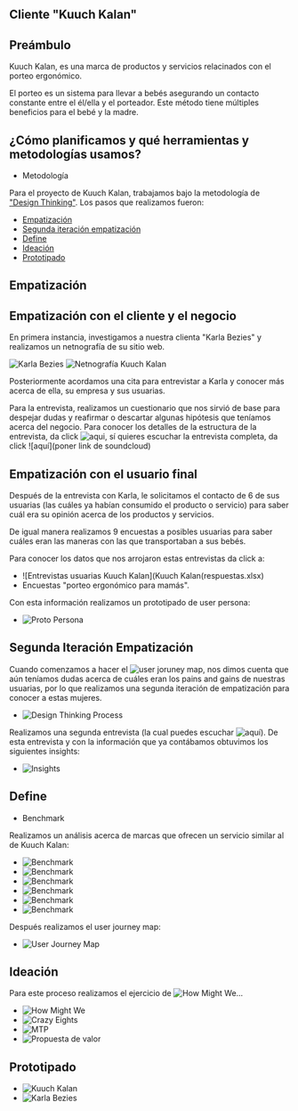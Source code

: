 ## Cliente "Kuuch Kalan"

## Preámbulo

Kuuch Kalan, es una marca de productos y servicios relacinados con el porteo ergonómico.

El porteo es un sistema para llevar a bebés asegurando un contacto constante entre el él/ella y el porteador. Este método tiene múltiples beneficios para el bebé y la madre.

## ¿Cómo planificamos y qué herramientas y metodologías usamos?

<!-- - Presupuesto -->

- Metodología

Para el proyecto de Kuuch Kalan, trabajamos bajo la metodología de ["Design Thinking"](http://www.designthinking.es/inicio/). Los pasos que realizamos fueron:

- [Empatización](#Empatización)
- [Segunda iteración empatización](#Segunda_Iteración_Empatización)
- [Define](#Define)
- [Ideación](#Ideación)
- [Prototipado](#Prototipado)

## Empatización

## Empatización con el cliente y el negocio
En primera instancia, investigamos a nuestra clienta "Karla Bezies" y realizamos un netnografía de su sitio web.

![Karla Bezies](/EvidenciaKuuchKalan/Imagenes/KarlaB.png)
![Netnografía Kuuch Kalan](/EvidenciaKuuchKalan/Imagenes/NetKuuchKalan.png)


Posteriormente acordamos una cita para entrevistar a Karla y conocer más acerca de ella, su empresa y sus usuarias.

Para la entrevista, realizamos un cuestionario que nos sirvió de base para despejar dudas y reafirmar o descartar algunas hipótesis que teníamos acerca del negocio. Para conocer los detalles de la estructura de la entrevista, da click ![aqui](https://docs.google.com/document/d/10fiu_aI8hxcI4vZ4Tb_rvjDVBYx68QDziqdGAl737vk/edit), sí quieres escuchar la entrevista completa, da click ![aquí](poner link de soundcloud)

## Empatización con el usuario final

Después de la entrevista con Karla, le solicitamos el contacto de 6 de sus usuarias (las cuáles ya habían consumido el producto o servicio) para saber cuál era su opinión acerca de los productos y servicios.

De igual manera realizamos 9 encuestas a posibles usuarias para saber cuáles eran las maneras con las que transportaban a sus bebés.

Para conocer los datos que nos arrojaron estas entrevistas da click a:
- ![Entrevistas usuarias Kuuch Kalan](Kuuch Kalan(respuestas.xlsx)
- Encuestas "porteo ergonómico para mamás".

Con esta información realizamos un prototipado de user persona:
- ![Proto Persona](/EvidenciaKuuchKalan/Imagenes/proto-persona.png)


## Segunda Iteración Empatización

Cuando comenzamos a hacer el  ![user joruney map](https://blog.interactius.com/metodolog%C3%ADas-de-ux-user-journey-map-c38da9046160), nos dimos cuenta que aún teníamos dudas acerca de cuáles eran los pains and gains de nuestras usuarias, por lo que realizamos una segunda iteración de empatización para conocer a estas mujeres.

- ![Design Thinking Process](/EvidenciaKuuchKalan/Imagenes/designThinking.png)

Realizamos una segunda entrevista (la cual puedes escuchar ![aquí]()). De esta entrevista y con la información que ya contábamos obtuvimos los siguientes insights:

- ![Insights](/EvidenciaKuuchKalan/Imagenes/Insights.png)

## Define

- Benchmark

Realizamos un análisis acerca de marcas que ofrecen un servicio similar al de Kuuch Kalan:

- ![Benchmark](/EvidenciaKuuchKalan/Imagenes/Benchmark.png)
- ![Benchmark](/EvidenciaKuuchKalan/Imagenes/KapuyoB.png)
- ![Benchmark](/EvidenciaKuuchKalan/Imagenes/LaRebozeríaB.png)
- ![Benchmark](/EvidenciaKuuchKalan/Imagenes/MiniMahueB.png)
- ![Benchmark](/EvidenciaKuuchKalan/Imagenes/SeahorseB.png)
- ![Benchmark](/EvidenciaKuuchKalan/Imagenes/CorazonCorazonB.png)

Después realizamos el user journey map:

- ![User Journey Map](/EvidenciaKuuchKalan/Imagenes/UserJourneyMap.png)


## Ideación

Para este proceso realizamos el ejercicio de ![How Might We...](https://www.saraclip.com/metodo-how-might-we/)
- ![How Might We](/EvidenciaKuuchKalan/Imagenes/HowMightWe.png)
- ![Crazy Eights](/EvidenciaKuuchKalan/Imagenes/CrazyEights.png)
- ![MTP](/EvidenciaKuuchKalan/Imagenes/MTP.png)
- ![Propuesta de valor](/EvidenciaKuuchKalan/Imagenes/PropuestDeValor.png)

## Prototipado

- ![Kuuch Kalan](/EvidenciaKuuchKalan/Imagenes/KuuchKalanLogo.jpg)
- ![Karla Bezies](/EvidenciaKuuchKalan/Imagenes/KarlaBezies2.png)


<!-- README.md explicando el proceso del proyecto:

Objetivos del proyecto
Problemas identificados en la investigación (del cliente y del usuario)
Definición del público objetivo
User persona
Customer Journey Map (indicando pain y gain points)
Definición de la solución/producto
Link a prototipo navegable
Explicación de cómo los contenidos y funcionalidades responden a los objetivos del proyecto.
Explicación de cómo los contenidos y funcionalidades resuelven cada uno de las necesidades del usuario final.
Link de Zeplin, InVision inspects o Marvel Hand-offs para compartir tus diseños con desarrolladores.
Un video en Loom de máximo 10 minutos explicando tu documento.

Estos 10 minutos tienes que utilizarlos para explicar los puntos indicados en el README.md y para hacer un demo de la solución.
En las otras carpetas del repositorio o en las carpetas de Google Drive podrás agregar los documentos complementarios que sustenten tu proceso:

Fotos, videos, guías de las actividades que realizaste
Flujo de usuario
Mapa de sitio
Etc.


Quiénes son los principales usuarios de producto
Cuáles son los objetivos del negocio en relación con el producto
Cuáles son los objetivos de estos usuarios en relación con el producto
Cuál será la propuesta de valor del sitio que vas a crear
Cuáles son los contenidos que el usuarios quiere ver, la información que buscarían para convencerse de comprar, confiar en la empresa que lo ofrece, encontrar lo que busca y comprarlo
Cómo vas a distribuir y entregar esos contenidos
Cómo es el flujo que los usuarios que acaben comprando deberán hacer en la web
Cómo crees que el producto les está resolviendo sus problemas -->
